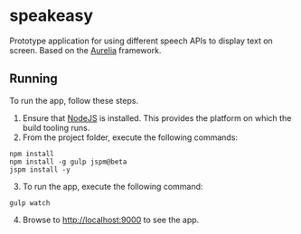 # speakeasy

Prototype application for using different speech APIs to display text on screen. Based on the [Aurelia](http://aurelia.io/) framework.

## Running

To run the app, follow these steps.

1. Ensure that [NodeJS](http://nodejs.org/) is installed. This provides the platform on which the build tooling runs.
2. From the project folder, execute the following commands:

  ```shell
  npm install
  npm install -g gulp jspm@beta
  jspm install -y
  ```

3. To run the app, execute the following command:
  ```shell
  gulp watch
  ```
4. Browse to [http://localhost:9000](http://localhost:9000) to see the app.
